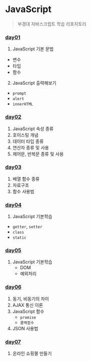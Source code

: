 # JavaScript
> 부경대 자바스크립트 학습 리포지토리 


### [day01](https://github.com/king-dong-gun/JavaScript/blob/main/src/md/day01.md)

1. JavaScript 기본 문법
  - 변수
  - 타입
  - 함수
2. JavaScript 출력해보기
  - `prompt`
  - `alert`
  - `innerHTML`

### [day02](https://github.com/king-dong-gun/JavaScript/blob/main/src/md/day02.md)

1. JavaScript 속성 종류
2. 호이스팅 개념
3. 데이터 타입 종류
4. 연산자 종류 및 사용
5. 제어문, 반복문 종류 및 사용

### [day03](https://github.com/king-dong-gun/JavaScript/blob/main/src/md/day03.md)

1. 배열 함수 종류
2. 자료구조
3. 함수 사용법

### [day04](https://github.com/king-dong-gun/JavaScript/blob/main/src/md/day04.md)
1. JavaScript 기본학습
  - `getter`, `setter`
  - `class`
  - `static`

### [day05](https://github.com/king-dong-gun/JavaScript/blob/main/src/md/day05.md)
1. JavaScript 기본학습
   - DOM
   - 예외처리

### [day06](https://github.com/king-dong-gun/JavaScript/blob/main/src/md/day06.md)
1. 동기, 비동기의 차이
2. AJAX 통신 이론
3. JavaScript 함수
   - `promise`
   - `콜백함수`
4. JSON 사용법

### [day07](https://github.com/king-dong-gun/JavaScript/blob/main/src/md/day07.md)
1. 온라인 쇼핑몰 만들기
